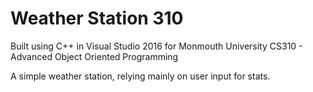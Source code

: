 # Weather Station 310

Built using C++ in Visual Studio 2016 for Monmouth University CS310 - Advanced Object Oriented Programming

A simple weather station, relying mainly on user input for stats.
